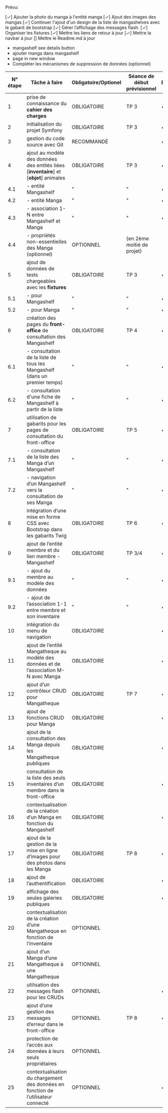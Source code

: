 Prévu: 

[✓] Ajouter la photo du manga à l'entité manga
[✓] Ajout des images des mangas
[✓] Continuer l'ajout d'un design de la liste de mangashelves avec le gabarit de bootstrap
[✓] Gérer l’affichage des messages flash.
[✓] Organiser les fixtures
[✓] Mettre les liens de retour à jour
[✓] Mettre la navbar à jour
[] Mettre le Readme.md à jour

* mangashelf see details button
* ajouter manga dans mangashelf
* page in new window
* Compléter les mécanismes de suppression de données (optionnel)

| N° étape | Tâche à faire                                                                 | Obligatoire/Optionel | Séance de début prévisionnel | État   |
|----------|------------------------------------------------------------------------------|-----------------------|-----------------------------|--------|
| 1        | prise de connaissance du **cahier des charges**                              | OBLIGATOIRE           | TP 3                        | ✔      |
| 2        | initialisation du projet Symfony                                            | OBLIGATOIRE           | TP 3                        | ✔      |
| 3        | gestion du code source avec Git                                             | RECOMMANDÉ            |                             | ✔      |
| 4        | ajout au modèle des données des entités liées [**inventaire**] et [**objet**] animales | OBLIGATOIRE           | TP 3                        | ✔      |
| 4.1      | - entité Mangashelf                                                      | "                     | "                           | ✔      |
| 4.2      | - entité Manga                                                            | "                     | "                           | ✔      |
| 4.3      | - association 1-N entre Mangashelf et Manga                             | "                     | "                           | ✔      |
| 4.4      | - propriétés non-essentielles des Manga (optionnel)                       | OPTIONNEL             | (en 2ème moitié de projet) |        |
| 5        | ajout de données de tests chargeables avec les **fixtures**                 | OBLIGATOIRE           | TP 3                        | ✔      |
| 5.1      | - pour Mangashelf                                                        | "                     | "                           | ✔      |
| 5.2      | - pour Manga                                                             | "                     | "                           | ✔      |
| 6        | création des pages du **front-office** de consultation des Mangashelf     | OBLIGATOIRE           | TP 4                        | ✔      |
| 6.1      | - consultation de la liste de tous les Mangashelf (dans un premier temps) | "                     | "                           | ✔      |
| 6.2      | - consultation d'une fiche de Mangashelf à partir de la liste              | "                     | "                           | ✔      |
| 7        | utilisation de gabarits pour les pages de consultation du front-office      | OBLIGATOIRE           | TP 5                        | ✔      |
| 7.1      | - consultation de la liste des Manga d’un Mangashelf                   | "                     | "                           | ✔      |
| 7.2      | - navigation d’un Mangashelf vers la consultation de ses Manga         | "                     | "                           | ✔      |
| 8        | intégration d’une mise en forme CSS avec Bootstrap dans les gabarits Twig   | OBLIGATOIRE           | TP 6                        | ✔      |
| 9        | ajout de l’entité membre et du lien membre - Mangashelf                  | OBLIGATOIRE           | TP 3/4                      | ✔      |
| 9.1      | - ajout du membre au modèle des données                                     | "                     | "                           | ✔      |
| 9.2      | - ajout de l’association 1-1 entre membre et son inventaire                | "                     | "                           | ✔      |
| 10       | intégration du menu de navigation                                           | OBLIGATOIRE           |                             | ✔      |
| 11       | ajout de l’entité Mangatheque au modèle des données et de l’association M-N avec Manga | OBLIGATOIRE           |                             | ✔      |
| 12       | ajout d’un contrôleur CRUD pour Mangatheque                                   | OBLIGATOIRE           | TP 7                        | ✔      |
| 13       | ajout de fonctions CRUD pour Manga                                        | OBLIGATOIRE           |                             | ✔      |
| 14       | ajout de la consultation des Manga depuis les Mangatheque publiques         | OBLIGATOIRE           |                             | ✔      |
| 15       | consultation de la liste des seuls inventaires d’un membre dans le front-office | OBLIGATOIRE           |                             | ✔      |
| 16       | contextualisation de la création d’un Manga en fonction du Mangashelf | OBLIGATOIRE           |                             | ✔      |
| 17       | ajout de la gestion de la mise en ligne d’images pour des photos dans les Manga | OBLIGATOIRE           | TP 8                        | ✔      |
| 18       | ajout de l’authentification                                                 | OBLIGATOIRE           |                             | ✔      |
| 19       | affichage des seules galeries publiques                                     | OBLIGATOIRE           |                             | ✔      |
| 20       | contextualisation de la création d’une Mangatheque en fonction de l’inventaire | OPTIONNEL             |                             |        |
| 21       | ajout d’un Manga d’une Mangatheque à une Mangatheque                         | OPTIONNEL             |                             |        |
| 22       | utilisation des messages flash pour les CRUDs                               | OPTIONNEL             |                             |    ✔    |
| 23       | ajout d’une gestion des messages d’erreur dans le front-office             | OPTIONNEL             | TP 8                        |   ✔     |
| 24       | protection de l’accès aux données à leurs seuls propriétaires              | OPTIONNEL             |                             |        |
| 25       | contextualisation du chargement des données en fonction de l’utilisateur connecté | OPTIONNEL             |                             |    ✔    |
